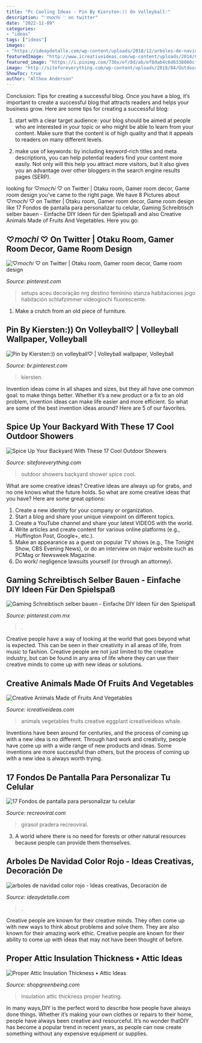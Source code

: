 ```yaml
---
title: "Pc Cooling Ideas - Pin By Kiersten:)) On Volleyball♡︎"
description: "♡𝘮𝘰𝘤𝘩𝘪 ♡ on twitter"
date: "2022-11-09"
categories:
- "ideas"
tags: ["ideas"]
images:
- "https://ideaydetalle.com/wp-content/uploads/2018/12/arboles-de-navidad-color-rojo.jpg"
featuredImage: "http://www.icreativeideas.com/wp-content/uploads/2014/08/Creative-Animals-Made-of-Fruits-And-Vegetables-13.jpg"
featured_image: "https://i.pinimg.com/736x/ef/8d/ab/ef8dab4c6d6338060cf970b73eb6d779.jpg"
image: "http://siteforeverything.com/wp-content/uploads/2016/04/Outdoor-Shower-4.jpg"
ShowToc: true
author: "Althea Anderson"
---
```



Conclusion: Tips for creating a successful blog.
Once you have a blog, it’s important to create a successful blog that attracts readers and helps your business grow. Here are some tips for creating a successful blog:
1. start with a clear target audience: your blog should be aimed at people who are interested in your topic or who might be able to learn from your content. Make sure that the content is of high quality and that it appeals to readers on many different levels.

2. make use of keywords: by including keyword-rich titles and meta descriptions, you can help potential readers find your content more easily. Not only will this help you attract more visitors, but it also gives you an advantage over other bloggers in the search engine results pages (SERP).


	

		
looking for ♡𝘮𝘰𝘤𝘩𝘪 ♡ on Twitter | Otaku room, Gamer room decor, Game room design you've came to the right page. We have 8 Pictures about ♡𝘮𝘰𝘤𝘩𝘪 ♡ on Twitter | Otaku room, Gamer room decor, Game room design like 17 Fondos de pantalla para personalizar tu celular, Gaming Schreibtisch selber bauen - Einfache DIY Ideen für den Spielspaß and also Creative Animals Made of Fruits And Vegetables. Here you go:
		
    
## ♡𝘮𝘰𝘤𝘩𝘪 ♡ On Twitter | Otaku Room, Gamer Room Decor, Game Room Design

<img loading=lazy src="https://i.pinimg.com/736x/78/3d/b0/783db05134b7b650015be23fb2dccd1e.jpg" onerror="this.onerror=null;this.src='https://tse4.mm.bing.net/th?id=OIP.r6DuANnWzioUBgtX4f6hTAHaJ3&amp;pid=15.1';" alt="♡𝘮𝘰𝘤𝘩𝘪 ♡ on Twitter | Otaku room, Gamer room decor, Game room design">

_Source: pinterest.com_

>setups aceu decoração nrg destino feminino stanza habitaciones jogo habitación schlafzimmer videogiochi fluorescente. 

	

1. Make a crutch from an old piece of furniture.

    
## Pin By Kiersten:)) On Volleyball♡︎ | Volleyball Wallpaper, Volleyball

<img loading=lazy src="https://i.pinimg.com/736x/ef/8d/ab/ef8dab4c6d6338060cf970b73eb6d779.jpg" onerror="this.onerror=null;this.src='https://tse3.mm.bing.net/th?id=OIP.ESZqmcWYHLwvkepL6bNbmwHaKU&amp;pid=15.1';" alt="Pin by Kiersten:)) on volleyball♡︎ | Volleyball wallpaper, Volleyball">

_Source: br.pinterest.com_

>kiersten. 

	

Invention ideas come in all shapes and sizes, but they all have one common goal: to make things better. Whether it’s a new product or a fix to an old problem, invention ideas can make life easier and more efficient. So what are some of the best invention ideas around? Here are 5 of our favorites.

    
## Spice Up Your Backyard With These 17 Cool Outdoor Showers

<img loading=lazy src="http://siteforeverything.com/wp-content/uploads/2016/04/Outdoor-Shower-4.jpg" onerror="this.onerror=null;this.src='https://tse2.mm.bing.net/th?id=OIP.LsUjfe9jNjIW5-Lsl3LplAHaKM&amp;pid=15.1';" alt="Spice Up Your Backyard With These 17 Cool Outdoor Showers">

_Source: siteforeverything.com_

>outdoor showers backyard shower spice cool. 

	

What are some creative ideas?
Creative ideas are always up for grabs, and no one knows what the future holds. So what are some creative ideas that you have? Here are some great options: 
1. Create a new identity for your company or organization.
2. Start a blog and share your unique viewpoint on different topics.
3. Create a YouTube channel and share your latest VIDEOS with the world. 
4. Write articles and create content for various online platforms (e.g., Huffington Post, Google+, etc.). 
5. Make an appearance as a guest on popular TV shows (e.g., The Tonight Show, CBS Evening News), or do an interview on major website such as PCMag or Newsweek Magazine. 
6. Do work/ negligence lawsuits yourself (or through an attorney).

    
## Gaming Schreibtisch Selber Bauen - Einfache DIY Ideen Für Den Spielspaß

<img loading=lazy src="https://i.pinimg.com/736x/2e/58/16/2e581639393a16a9f864ca6afd48f91c.jpg" onerror="this.onerror=null;this.src='https://tse1.mm.bing.net/th?id=OIP.ngFWHHy6Pg33vu1DFLv6twHaJ3&amp;pid=15.1';" alt="Gaming Schreibtisch selber bauen - Einfache DIY Ideen für den Spielspaß">

_Source: pinterest.com.mx_

>. 

	

Creative people have a way of looking at the world that goes beyond what is expected. This can be seen in their creativity in all areas of life, from music to fashion. Creative people are not just limited to the creative industry, but can be found in any area of life where they can use their creative minds to come up with new ideas or solutions.

    
## Creative Animals Made Of Fruits And Vegetables

<img loading=lazy src="http://www.icreativeideas.com/wp-content/uploads/2014/08/Creative-Animals-Made-of-Fruits-And-Vegetables-13.jpg" onerror="this.onerror=null;this.src='https://tse2.mm.bing.net/th?id=OIP.QqSUKWEufinGcgZHoKYJ8QHaE7&amp;pid=15.1';" alt="Creative Animals Made of Fruits And Vegetables">

_Source: icreativeideas.com_

>animals vegetables fruits creative eggplant icreativeideas whale. 

	

Inventions have been around for centuries, and the process of coming up with a new idea is no different. Through hard work and creativity, people have come up with a wide range of new products and ideas. Some inventions are more successful than others, but the process of coming up with a new idea is always worth trying.

    
## 17 Fondos De Pantalla Para Personalizar Tu Celular

<img loading=lazy src="https://www.recreoviral.com/wp-content/uploads/2019/01/fondo-de-pantalla-recreoviral.com-13.jpg" onerror="this.onerror=null;this.src='https://tse1.mm.bing.net/th?id=OIP.ySwtScPLnIKNZ3QYruTy7wHaNK&amp;pid=15.1';" alt="17 Fondos de pantalla para personalizar tu celular">

_Source: recreoviral.com_

>girasol pradera recreoviral. 

	

3. A world where there is no need for forests or other natural resources because people can provide them themselves. 

    
## Arboles De Navidad Color Rojo - Ideas Creativas, Decoración De

<img loading=lazy src="https://ideaydetalle.com/wp-content/uploads/2018/12/arboles-de-navidad-color-rojo.jpg" onerror="this.onerror=null;this.src='https://tse3.mm.bing.net/th?id=OIP.Jr_0M8ydVEyMPS_9Q4i1yQHaSs&amp;pid=15.1';" alt="arboles de navidad color rojo - Ideas creativas, Decoración de">

_Source: ideaydetalle.com_

>. 

	

Creative people are known for their creative minds. They often come up with new ways to think about problems and solve them. They are also known for their amazing work ethic. Creative people are known for their ability to come up with ideas that may not have been thought of before.

    
## Proper Attic Insulation Thickness • Attic Ideas

<img loading=lazy src="http://shopgreenbeing.com/wp-content/uploads/2018/02/reduce-your-heating-bills-upgrading-your-attic-insulation-intended-for-proportions-2128-x-1424-1-630x380.jpg" onerror="this.onerror=null;this.src='https://tse2.mm.bing.net/th?id=OIP.uqUjAzH41WTjbtW3Om3J5AHaEd&amp;pid=15.1';" alt="Proper Attic Insulation Thickness • Attic Ideas">

_Source: shopgreenbeing.com_

>insulation attic thickness proper heating. 

	

In many ways,DIY is the perfect word to describe how people have always done things. Whether it’s making your own clothes or repairs to their home, people have always been creative and resourceful. It’s no wonder thatDIY has become a popular trend in recent years, as people can now create something without any expensive equipment or supplies.

